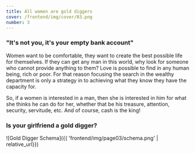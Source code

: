 ```yaml
---
title: All women are gold diggers
cover: /frontend/img/cover/03.png
number: 3
---
```


### "It's not you, it's your empty bank account"

Women want to be comfortable, they want to create the best possible life for themselves. If they can get any man in this world, why look for someone who cannot provide anything to them? Love is possible to find in any human being, rich or poor. For that reason focusing the search in the wealthy department is only a strategy in to achieving what they know they have the capacity for. 

So, if a women is interested in a man, then she is interested in him for what she thinks he can do for her, whether that be his treasure, attention, security, servitude, etc. And of course, cash is the king!

### Is your girlfriend a gold digger? 

<p class="fullscreen schema" markdown="1">
    ![Gold Digger Schema]({{ 'frontend/img/page03/schema.png' | relative_url}})
</p>


